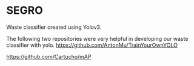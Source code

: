 # SEGRO

Waste classifier created using Yolov3.

The following two repositories were very helpful in developing our waste classifier with yolo.
https://github.com/AntonMu/TrainYourOwnYOLO

https://github.com/Cartucho/mAP

